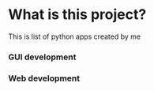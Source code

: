 # What is this project?
This is list of python apps created by me
### GUI development
### Web development